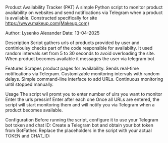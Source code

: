 Product Availability Tracker (PAT)
A simple Python script to monitor product availability on websites and send notifications via Telegram when a product is available.
Constructed specifically for site https://www.makeup.com(Makeup.com)

Author: Lysenko Alexander
Date: 13-04-2025

Description
Script gathers urls of products provided by user and continioulsy checks part of the code responsible for availabilty.
It used random intervals set from 5 to 30 seconds to avoid overloading the site.
When product becomes available it messages the user via telegram bot 

Features
Scrapes product pages for availability.
Sends real-time notifications via Telegram.
Customizable monitoring intervals with random delays.
Simple command-line interface to add URLs.
Continuous monitoring until stopped manually.

Usage
The script wil promt you to enter number of ulrs you want to monitor
Enter the urls pressinf Enter after each one
Once all URLs are entered, the script will start monitoring them and will notify you via Telegram when a product becomes available.

Configuration
Before running the script, configure it to use your Telegram bot token and chat ID:
Create a Telegram bot and obtain your bot token from BotFather.
Replace the placeholders in the script with your actual TOKEN and CHAT_ID:
